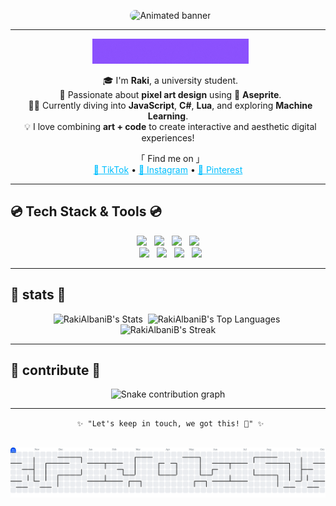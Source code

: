 <p align="center">
  <img src="https://github.com/RakiAlbaniB/RakiAlbaniB/blob/main/foto_github.gif?raw=true" alt="Animated banner" style="width:700px; height:200px; border-radius:15px; object-fit: cover;">
</p>

---

<p align="center">
  <img src="https://github.com/RakiAlbaniB/RakiAlbaniB/blob/main/ABOUT%20ME%20(1).gif?raw=true" alt="About Me Title" style="width:250px; height:auto;">
</p>

<p align="center">
  🎓 I'm <b>Raki</b>, a university student. <br>
  🎨 Passionate about <b>pixel art design</b> using 🧩 <b>Aseprite</b>. <br>
  👨‍💻 Currently diving into <b>JavaScript</b>, <b>C#</b>, <b>Lua</b>, and exploring <b>Machine Learning</b>. <br>
  💡 I love combining <b>art + code</b> to create interactive and aesthetic digital experiences!
</p>

<p align="center">
  「 Find me on 」
<br>
<a href="https://www.tiktok.com/@jaysheesh.00" style="color:#00BFFF;">🎵 TikTok</a> •
<a href="https://www.instagram.com/rki.albn" style="color:#00BFFF;">📸 Instagram</a> •
<a href="https://www.pinterest.com/rakialbani2004" style="color:#00BFFF;">📌 Pinterest</a>
</p>

---
## 💿 Tech Stack & Tools 💿
<p align="center">
  <img src="https://img.shields.io/badge/JavaScript-00A9FF?style=for-the-badge&logo=javascript&logoColor=white" />
  <img src="https://img.shields.io/badge/HTML5-00A9FF?style=for-the-badge&logo=html5&logoColor=white" />
  <img src="https://img.shields.io/badge/CSS3-00A9FF?style=for-the-badge&logo=css3&logoColor=white" />
  <img src="https://img.shields.io/badge/TailwindCSS-00A9FF?style=for-the-badge&logo=tailwind-css&logoColor=white" />
  <br>
  <img src="https://img.shields.io/badge/Unity-BE00FF?style=for-the-badge&logo=unity&logoColor=white" />
  <img src="https://img.shields.io/badge/Godot-BE00FF?style=for-the-badge&logo=godot-engine&logoColor=white" />
  <img src="https://img.shields.io/badge/Blender-BE00FF?style=for-the-badge&logo=blender&logoColor=white" />
  <img src="https://img.shields.io/badge/Aseprite-BE00FF?style=for-the-badge&logo=aseprite&logoColor=white" />
</p>

---
##  🔮 stats 🔮
<p align="center">
  <img src="https://github-readme-stats.vercel.app/api?username=RakiAlbaniB&theme=nightowl&show_icons=true&hide_border=false&count_private=true" alt="RakiAlbaniB's Stats" width="400" />&nbsp;
  <img src="https://github-readme-stats.vercel.app/api/top-langs/?username=RakiAlbaniB&theme=nightowl&show_icons=true&hide_border=false&layout=compact" alt="RakiAlbaniB's Top Languages" width="260" />&nbsp;
  <img src="https://github-readme-streak-stats.herokuapp.com/?user=RakiAlbaniB&theme=nightowl&hide_border=false" alt="RakiAlbaniB's Streak" width="260" />
</p>

---

## 🍇 contribute 🍇
<p align="center">
  <img src="https://raw.githubusercontent.com/RakiAlbaniB/RakiAlbaniB/main/dist/github-contribution-grid-snake.svg" alt="Snake contribution graph">
</p>


---

<p align="center">
  <code>✨ "Let's keep in touch, we got this! 🙌" ✨</code>
</p>

<p align="center">
<picture>
  <source media="(prefers-color-scheme: dark)" srcset="https://raw.githubusercontent.com/RakiAlbaniB/RakiAlbaniB/output/pacman-contribution-graph-dark.svg">
  <source media="(prefers-color-scheme: light)" srcset="https://raw.githubusercontent.com/RakiAlbaniB/RakiAlbaniB/output/pacman-contribution-graph.svg">
  <img alt="pacman contribution graph" src="https://raw.githubusercontent.com/RakiAlbaniB/RakiAlbaniB/output/pacman-contribution-graph.svg">
</picture>
</p>
